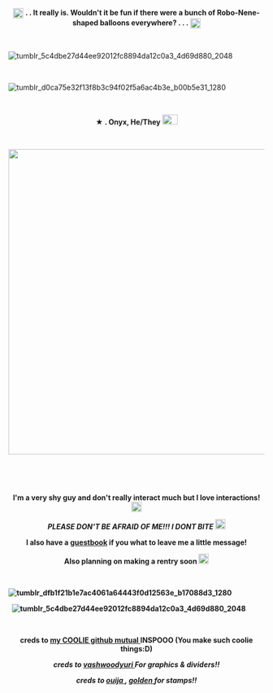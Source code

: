 <p align="center">
  <img width="20" height="20" src="https://github.com/undeadlost/Onyx/assets/160256094/534f191e-b342-44e2-994d-cfe21bfa8f10"  <h1 align="center"> <strong> . . It really is. Wouldn't it be fun if there were a bunch of Robo-Nene-shaped balloons everywhere? . . .</strong> </h1> <img width="20" height="20" src="https://github.com/undeadlost/Onyx/assets/160256094/534f191e-b342-44e2-994d-cfe21bfa8f10"<p align="center"> 

&nbsp; 

![tumblr_5c4dbe27d44ee92012fc8894da12c0a3_4d69d880_2048](https://github.com/undeadlost/undeadlost/assets/160256094/1198e100-6705-4b51-9856-8b136ced7d05)

&nbsp; 

![tumblr_d0ca75e32f13f8b3c94f02f5a6ac4b3e_b00b5e31_1280](https://github.com/undeadlost/undeadlost/assets/160256094/b3bc3f47-c535-4fd7-af56-387af5dbc536)



&nbsp; 


<p align="center">
 <strong>★ . Onyx, He/They <img width="30" height="20" src="https://github.com/undeadlost/undeadlost/assets/160256094/e1ac073c-054a-4dd8-8985-d4a0847e609a" </strong> 
</p>

&nbsp; 



<p align="center">
  <img width="900" height="600" src="https://github.com/undeadlost/undeadlost/assets/160256094/44527d3f-c538-4963-bb6c-d1432b43a80b">
</p>

&nbsp; 


&nbsp;  
 
<p align="center">
 <strong>I'm a very shy guy and don't really interact much but I love interactions! </strong> <img width="20" height="20" src="https://github.com/undeadlost/Onyx/assets/160256094/bdf8a091-d739-401a-be21-72275295a478"
</p>
<p align="center">
<em>PLEASE DON'T BE AFRAID OF ME!!! I DONT BITE</em> <img width="20" height="20" src="https://github.com/undeadlost/Onyx/assets/160256094/65a34ea4-db4a-45fe-a557-ca5911ebd922"
</p>
<p align="center">
<strong> I also have a  <a href= "https://undeadlost.123guestbook.com/" >guestbook</a> if you what to leave me a little message! </strong>
</p>
<p align="center">
<strong> Also planning on making a rentry soon  </strong> <img width="20" height="20" src="https://github.com/undeadlost/Onyx/assets/160256094/4054259e-add0-431c-b77e-bc76f7980c4f"
</p>

&nbsp;

![tumblr_dfb1f21b1e7ac4061a64443f0d12563e_b17088d3_1280](https://github.com/undeadlost/undeadlost/assets/160256094/6a7a4807-1228-4607-9d92-d63e637f3dcc)


&nbsp;
![tumblr_5c4dbe27d44ee92012fc8894da12c0a3_4d69d880_2048](https://github.com/undeadlost/undeadlost/assets/160256094/1198e100-6705-4b51-9856-8b136ced7d05)

&nbsp;

<p align="center">
<strong>creds to <a href= "https://github.com/Ovrpheus" >my COOLIE github mutual </a>  INSPOOO (You make such coolie things:D) </strong>
</p>
<p align="center">
<i>creds to  <a href= "https://www.tumblr.com/vashwoodyuri" >vashwoodyuri </a> For graphics & dividers!!</i>
</p>
<p align="center">
<i>creds to <a href= "https://ouija.crd.co/#" >ouija </a> , <a href= "https://goldenkamuy.crd.co/#" >golden </a> for stamps!!</i>
</p>


